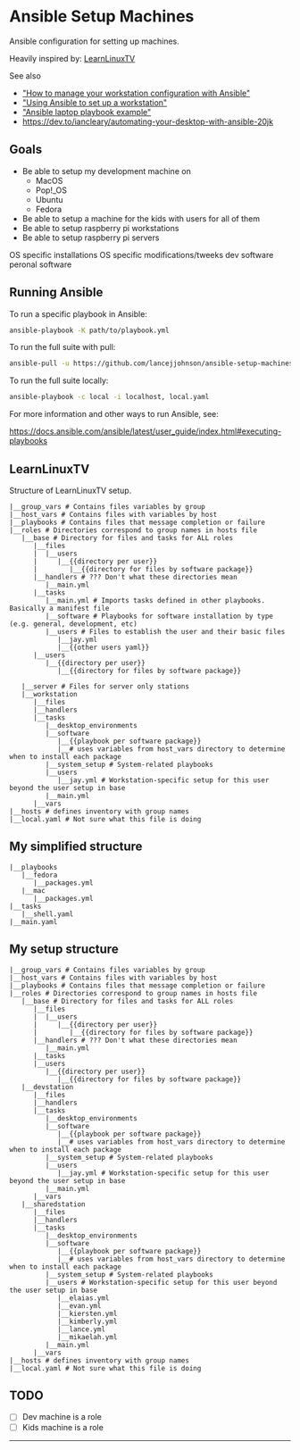 # Ansible Setup Machines

Ansible configuration for setting up machines.

Heavily inspired by: [LearnLinuxTV][LearnLinuxTV]

See also

- ["How to manage your workstation configuration with Ansible"][manage]
- ["Using Ansible to set up a workstation"][ansible-setup]
- ["Ansible laptop playbook example"][ansible-laptop]
- https://dev.to/iancleary/automating-your-desktop-with-ansible-20jk

## Goals

- Be able to setup my development machine on
  - MacOS
  - Pop!\_OS
  - Ubuntu
  - Fedora
- Be able to setup a machine for the kids with users for all of them
- Be able to setup raspberry pi workstations
- Be able to setup raspberry pi servers

OS specific installations
OS specific modifications/tweeks
dev software
peronal software

## Running Ansible

To run a specific playbook in Ansible:

```sh
ansible-playbook -K path/to/playbook.yml
```

To run the full suite with pull:

```sh
ansible-pull -u https://github.com/lancejjohnson/ansible-setup-machines
```

To run the full suite locally:

```sh
ansible-playbook -c local -i localhost, local.yaml
```



For more information and other ways to run Ansible, see:

https://docs.ansible.com/ansible/latest/user_guide/index.html#executing-playbooks

## LearnLinuxTV

Structure of LearnLinuxTV setup.

```
|__group_vars # Contains files variables by group
|__host_vars # Contains files with variables by host
|__playbooks # Contains files that message completion or failure
|__roles # Directories correspond to group names in hosts file
   |__base # Directory for files and tasks for ALL roles
      |__files
      |  |__users
      |     |__{{directory per user}}
      |        |__{{directory for files by software package}}
      |__handlers # ??? Don't what these directories mean
         |__main.yml
      |__tasks
         |__main.yml # Imports tasks defined in other playbooks. Basically a manifest file
         |__software # Playbooks for software installation by type (e.g. general, development, etc)
         |__users # Files to establish the user and their basic files
            |__jay.yml 
            |__{{other users yaml}}
      |__users
         |__{{directory per user}}
            |__{{directory for files by software package}}

   |__server # Files for server only stations
   |__workstation
      |__files
      |__handlers
      |__tasks
         |__desktop_environments
         |__software
            |__{{playbook per software package}}
            |__# uses variables from host_vars directory to determine when to install each package
         |__system_setup # System-related playbooks
         |__users
            |__jay.yml # Workstation-specific setup for this user beyond the user setup in base
         |__main.yml
      |__vars
|__hosts # defines inventory with group names
|__local.yaml # Not sure what this file is doing
```

## My simplified structure

```
|__playbooks 
   |__fedora
      |__packages.yml
   |__mac
      |__packages.yml
|__tasks
   |__shell.yaml
|__main.yaml 
```

## My setup structure

```
|__group_vars # Contains files variables by group
|__host_vars # Contains files with variables by host
|__playbooks # Contains files that message completion or failure
|__roles # Directories correspond to group names in hosts file
   |__base # Directory for files and tasks for ALL roles
      |__files
      |  |__users
      |     |__{{directory per user}}
      |        |__{{directory for files by software package}}
      |__handlers # ??? Don't what these directories mean
         |__main.yml
      |__tasks
      |__users
         |__{{directory per user}}
            |__{{directory for files by software package}}
   |__devstation
      |__files
      |__handlers
      |__tasks
         |__desktop_environments
         |__software
            |__{{playbook per software package}}
            |__# uses variables from host_vars directory to determine when to install each package
         |__system_setup # System-related playbooks
         |__users
            |__jay.yml # Workstation-specific setup for this user beyond the user setup in base
         |__main.yml
      |__vars
   |__sharedstation
      |__files
      |__handlers
      |__tasks
         |__desktop_environments
         |__software
            |__{{playbook per software package}}
            |__# uses variables from host_vars directory to determine when to install each package
         |__system_setup # System-related playbooks
         |__users # Workstation-specific setup for this user beyond the user setup in base
            |__elaias.yml 
            |__evan.yml
            |__kiersten.yml
            |__kimberly.yml
            |__lance.yml
            |__mikaelah.yml
         |__main.yml
      |__vars
|__hosts # defines inventory with group names
|__local.yaml # Not sure what this file is doing
```

## TODO

- [ ] Dev machine is a role
- [ ] Kids machine is a role 

---

[LearnLinuxTV]:https://github.com/LearnLinuxTV/personal_ansible_desktop_configs
[manage]:https://opensource.com/article/18/3/manage-workstation-ansible
[ansible-setup]:https://fedoramagazine.org/using-ansible-setup-workstation/
[ansible-laptop]:https://github.com/atomicobject/ansible-laptop-playbook-example


